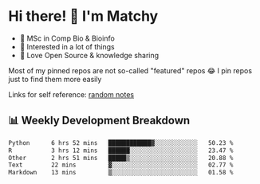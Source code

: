 # Hi there! 👋 I'm Matchy

- 🧬 MSc in Comp Bio & Bioinfo
- 🎈 Interested in a lot of things
- 💜 Love Open Source & knowledge sharing

Most of my pinned repos are not so-called "featured" repos 😂 I pin repos just to find them more easily

Links for self reference: [random notes](https://matchy233.github.io/random-notes)

## 📊 Weekly Development Breakdown

<!--START_SECTION:waka-->

```txt
Python      6 hrs 52 mins   ████████████▓░░░░░░░░░░░░   50.23 %
R           3 hrs 12 mins   ██████░░░░░░░░░░░░░░░░░░░   23.47 %
Other       2 hrs 51 mins   █████▒░░░░░░░░░░░░░░░░░░░   20.88 %
Text        22 mins         ▓░░░░░░░░░░░░░░░░░░░░░░░░   02.77 %
Markdown    13 mins         ▒░░░░░░░░░░░░░░░░░░░░░░░░   01.58 %
```

<!--END_SECTION:waka-->
